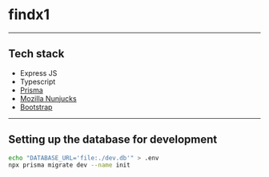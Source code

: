 # findx1
---
## Tech stack
- Express JS
- Typescript
- [Prisma](https://prisma.io)
- [Mozilla Nunjucks](https://mozilla.github.io/nunjucks/)
- [Bootstrap](https://getbootstrap.com)
---
## Setting up the database for development
```bash
echo "DATABASE_URL='file:./dev.db'" > .env
npx prisma migrate dev --name init
